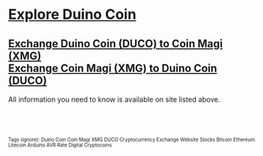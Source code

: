 # [Explore Duino Coin](https://github.com/revoxhere/duino-coin) <br>
## [Exchange Duino Coin (DUCO) to Coin Magi (XMG)](https://revoxhere.github.io/duco-exchange/) <br> [Exchange Coin Magi (XMG) to Duino Coin (DUCO)](https://revoxhere.github.io/duco-exchange/) <br>
All information you need to know is available on site listed above.
<br>
<br>
<br>
<br>
<br>
<sub> <sup> Tags (ignore): Duino Coin Coin Magi XMG DUCO Cryptocurrency Exchange Website Stocks Bitcoin Ethereum Litecoin Arduino AVR Rate Digital Cryptocoins 

